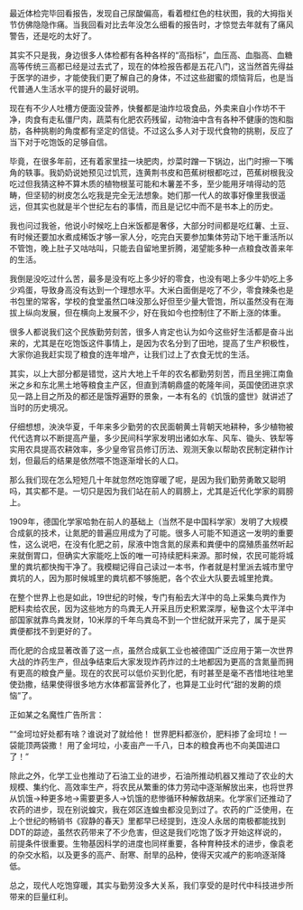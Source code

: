 最近体检完毕回看报告，发现自己尿酸偏高，看着橙红色的柱状图，我的大拇指关节仿佛隐隐作痛。当我回看对比去年没怎么细看的报告时，才惊觉去年就有了痛风警告，还是吃的太好了。

其实不只是我，身边很多人体检都有各种各样的“高指标”，血压高、血脂高、血糖高等传统三高都已经是过去式了，现在的体检报告都是五花八门，这当然首先得益于医学的进步，才能使我们更了解自己的身体，不过这些甜蜜的烦恼背后，也是当代普通人生活水平的提升的最好说明。

现在有不少人吐槽方便面没营养，快餐都是油炸垃圾食品，外卖来自小作坊不干净，肉食有走私僵尸肉，蔬菜有化肥农药残留，动物油中含有各种不健康的饱和脂肪，各种挑剔的角度都有坚定的信徒。不过这么多人对于现代食物的挑剔，反应了当下对于吃饱饭的足够自信。

毕竟，在很多年前，还有着家里挂一块肥肉，炒菜时蹭一下锅边，出门时擦一下嘴角的轶事。我奶奶说她预见过饥荒，连黄荆书皮和芭蕉树根都吃过，芭蕉树根我没吃过但我猜这种不算木质的植物根茎可能和木薯差不多，至少能用牙啃得动的范畴，但坚韧的树皮怎么吃我是完全无法想象。她们那一代人的故事好像里我很遥远，但其实也就是半个世纪左右的事情，而且是记忆中而不是书本上的历史。

我也问过我爸，他说小时候吃上白米饭都是奢侈，大部分时间都是吃红薯、土豆、有时候还要加水煮成稀饭才够一家人分，吃完白天要参加集体劳动下地干重活所以不管饱，晚上肚子又咕咕叫，只能去自留地里折腾，渴望能多种一点粮食改善来年的生活。

我倒是没吃过什么苦，最多是没有吃上多少好的零食，也没有喝上多少牛奶吃上多少鸡蛋，导致身高没有达到一个理想水平。大米白面倒是吃了不少，零食辣条也是书包里的常客，学校的食堂虽然口味没那么好但至少量大管饱，所以虽然没有在海拔上纵向发展，但在横向上发展不少，好在我如今也控制住了不断上涨的体重。

很多人都说我们这个民族勤劳刻苦，很多人肯定也认为如今这些好生活都是奋斗出来的，尤其是在吃饱饭这件事情上，是因为农名分到了田地，提高了生产积极性，大家你追我赶实现了粮食的连年增产，让我们过上了衣食无忧的生活。

其实，以上大部分都是错觉，这片大地上千年的农名都勤劳刻苦，而且坐拥江南鱼米之乡和东北黑土地等粮食主产区，但直到清朝鼎盛的乾隆年间，英国使团进京求见一路上目之所及的都还是饿殍遍野的景象，一本有名的《饥饿的盛世》就讲述了当时的历史境况。

仔细想想，泱泱华夏，千年来多少勤劳的农民面朝黄土背朝天地耕种，多少植物被代代选育以不断提高产量，多少民间科学家发明出诸如水车、风车、锄头、铁犁等实用农具提高农耕效率，多少皇帝官员修订历法、观测天象以帮助农民制定耕作计划，但最后的结果是依然喂不饱逐渐增长的人口。

那么我们现在怎么短短几十年就忽然吃饱穿暖了呢，是因为我们勤劳勇敢又聪明吗，其实都不是。一切只是因为我们站在前人的肩膀上，尤其是近代化学家的肩膀上。

1909年，德国化学家哈勃在前人的基础上（当然不是中国科学家）发明了大规模合成氨的技术，让氮肥的普遍应用成为了可能。很多人可能不知道这一发明的重要性，这么说吧，在没有化肥之前，尿液中饱含氮的尿素和粪便中的腐殖质虽然听起来就倒胃口，但确实大家能吃上饭的唯一可持续肥料来源。那时候，农民可能将城里的粪坑都快掏干净了。我模糊记得自己读过一本书，作者就是村里派去城市里守粪坑的人，因为那时候城里的粪坑都不够施肥，各个农业大队要去城里抢粪。

在整个世界上也是如此，19世纪的时候，专门有船去大洋中的岛上采集鸟粪作为肥料卖给农民，因为这些地方的鸟粪无人开采且历史积累深厚，秘鲁这个太平洋中部国家就靠鸟粪发财，10米厚的千年鸟粪岛不到一个世纪就开采完了，属于是买粪便都找不到更好的了。

而化肥的合成显著改善了这一点，虽然合成氨工业也被德国广泛应用于第一次世界大战的炸药生产，但战争结束后大家发现炸药炸过的土地都因为更高的含氮量而拥有更高的粮食产量。现在的农民可以低价买到化肥，有时甚至是毫不吝惜地往地里使劲撒，结果使得很多地方水体都富营养化了，也算是工业时代“甜的发齁的烦恼”了。

正如某之名魔性广告所言：

““金坷垃好处都有啥？谁说对了就给他！
世界肥料都涨价，肥料掺了金坷垃！一袋能顶两袋撒！
用了金坷垃，小麦亩产一千八，日本的粮食再也不向美国进口了！”



除此之外，化学工业也推动了石油工业的进步，石油所推动机器又推动了农业的大规模、集约化、高效率生产，将农民从繁重的体力劳动中逐渐解放出来，也将世界从饥饿→种更多地→需要更多人→饥饿的悲惨循环种解救胡来。化学家们还推动了农药的进步，现在别说蝗灾，我在郊区连蝗虫都没见到过了。农药的广泛使用，在上个世纪的畅销书《寂静的春天》里都早已经提到，连没人永居的南极都能找到DDT的踪迹，虽然农药带来了不少危害，但这是我们吃饱了饭才开始这样说的，前提条件很重要。生物基因科学的进度也同样重要，各种育种技术的进步，像袁老的杂交水稻，以及更多的高产、耐寒、耐旱的品种，使得天灾减产的影响逐渐降低。


总之，现代人吃饱穿暖，其实与勤劳没多大关系，我们享受的是时代中科技进步所带来的巨量红利。